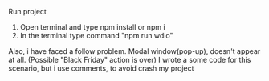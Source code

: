 Run project

1. Open terminal and type npm install or npm i
2. In the terminal type command "npm run wdio"

Also, i have faced a follow problem. Modal window(pop-up), doesn't appear at all. (Possible "Black Friday" action is over)
I wrote a some code for this scenario, but i use comments, to avoid crash my project
